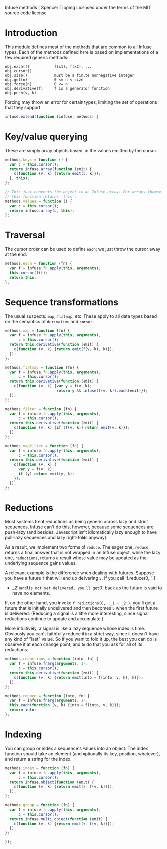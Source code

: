Infuse methods | Spencer Tipping
Licensed under the terms of the MIT source code license

# Introduction

This module defines most of the methods that are common to all Infuse types.
Each of the methods defined here is based on implementations of a few required
generic methods:

    obj.each(f)           f(x1), f(x2), ...
    obj.cursor()
    obj.size()            must be a finite nonnegative integer
    obj.get(n)            0 <= n < size
    obj.force(n)          0 <= n
    obj.derivative(f)     f is a generator function
    obj.push(v, k)

Forcing may throw an error for certain types, limiting the set of operations
that they support.

```js
infuse.extend(function (infuse, methods) {
```

# Key/value querying

These are simply array objects based on the values emitted by the cursor.

```js
methods.keys = function () {
  var c = this.cursor();
  return infuse.array(function (emit) {
    c(function (v, k) {return emit(k, k)});
  }, this);
};
```

```js
// This just converts the object to an Infuse array. For arrays themselves,
// this function returns 'this'.
methods.values = function () {
  var c = this.cursor();
  return infuse.array(c, this);
};
```

# Traversal

The cursor order can be used to define `each`; we just throw the cursor away at
the end.

```js
methods.each = function (fn) {
  var f = infuse.fn.apply(this, arguments);
  this.cursor()(f);
  return this;
};
```

# Sequence transformations

The usual suspects: `map`, `flatmap`, etc. These apply to all data types based
on the semantics of `derivative` and `cursor`.

```js
methods.map = function (fn) {
  var f = infuse.fn.apply(this, arguments),
      c = this.cursor();
  return this.derivative(function (emit) {
    c(function (v, k) {return emit(f(v, k), k)});
  });
};
```

```js
methods.flatmap = function (fn) {
  var f = infuse.fn.apply(this, arguments),
      c = this.cursor();
  return this.derivative(function (emit) {
    c(function (v, k) {var y = f(v, k);
                       return y && infuse(f(v, k)).each(emit)});
  });
};
```

```js
methods.filter = function (fn) {
  var f = infuse.fn.apply(this, arguments),
      c = this.cursor();
  return this.derivative(function (emit) {
    c(function (v, k) {if (f(v, k)) return emit(v, k)});
  });
};
```

```js
methods.mapfilter = function (fn) {
  var f = infuse.fn.apply(this, arguments),
      c = this.cursor();
  return this.derivative(function (emit) {
    c(function (v, k) {
      var y = f(v, k);
      if (y) return emit(y, k);
    });
  });
};
```

# Reductions

Most systems treat reductions as being generic across lazy and strict
sequences. Infuse can't do this, however, because some sequences are push-lazy
(and besides, Javascript isn't idiomatically lazy enough to have pull-lazy
sequences and lazy right-folds anyway).

As a result, we implement two forms of `reduce`. The eager one, `reduce`,
returns a final answer that is not wrapped in an Infuse object, while the lazy
one, `reductions`, returns a result whose value may be updated as the
underlying sequence gains values.

A relevant example is the difference when dealing with futures. Suppose you
have a future `f` that will end up delivering `5`. If you call `f.reduce(0, '_1
+ _2')` and `f` is not yet delivered, you'll get `0` back as the future is said
to have no elements.

If, on the other hand, you invoke `f.reductions(0, '_1 + _2')`, you'll get a
future that is initially undelivered and then becomes `5` when the first future
is delivered. (Reducing a signal is a little more interesting, since signal
reductions continue to update and accumulate.)

More intuitively, a signal is like a lazy sequence whose index is time.
Obviously you can't faithfully reduce it in a strict way, since it doesn't have
any kind of "last" value. So if you want to fold it up, the best you can do is
observe it at each change point, and to do that you ask for all of its
reductions.

```js
methods.reductions = function (into, fn) {
  var f = infuse.fnarg(arguments, 1),
      c = this.cursor();
  return this.derivative(function (emit) {
    c(function (v, k) {return emit(into = f(into, v, k), k)});
  });
};
```

```js
methods.reduce = function (into, fn) {
  var f = infuse.fnarg(arguments, 1);
  this.each(function (v, k) {into = f(into, v, k)});
  return into;
};
```

# Indexing

You can group or index a sequence's values into an object. The index function
should take an element (and optionally its key, position, whatever), and return
a string for the index.

```js
methods.index = function (fn) {
  var f = infuse.fn.apply(this, arguments),
      c = this.cursor();
  return infuse.object(function (emit) {
    c(function (v, k) {return emit(v, f(v, k))});
  });
};
```

```js
methods.group = function (fn) {
  var f = infuse.fn.apply(this, arguments),
      c = this.cursor();
  return infuse.multi_object(function (emit) {
    c(function (v, k) {return emit(v, f(v, k))});
  });
};
```

```js
});

```
